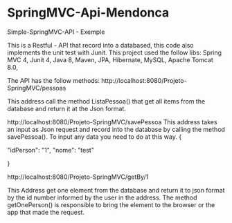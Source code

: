 # SpringMVC-Api-Mendonca
Simple-SpringMVC-API - Exemple

This is a Restful - API that record into a databased, this code also implements the unit test with Junit. 
This project used the follow libs:
Spring MVC 4,
Junit 4,
Java 8,
Maven,
JPA,
Hibernate,
MySQL,
Apache Tomcat 8.0,

The API has the follow methods:
http://localhost:8080/Projeto-SpringMVC/pessoas

This address call the method ListaPessoa() that get all items from the database and return it at the Json format. 

http://localhost:8080/Projeto-SpringMVC/savePessoa
This address takes an input as Json request and record into the database by calling the method  savePessoa(). To input any data you need to do at this way.
{
 
"idPerson": "1", 
"nome": "test"
 
}


http://localhost:8080/Projeto-SpringMVC/getBy/1

This Address get one element from the database and return it to json format by the id number informed by the user in the address.  The method getOnePerson() is responsible to bring the element to the browser or the app that made the request.  


